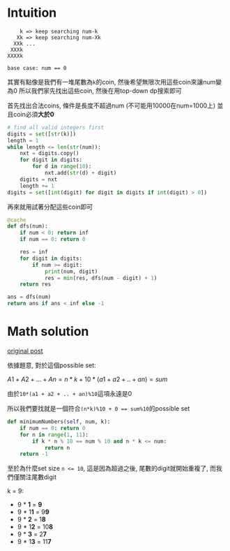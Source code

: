 # Intuition

```
    k => keep searching num-k
   Xk => keep searching num-Xk
  XXk ...
 XXXk
XXXXk

base case: num == 0
```

其實有點像是我們有一堆尾數為`k`的coin, 然後希望無限次用這些coin來讓num變為0
所以我們家先找出這些coin, 然後在用top-down dp搜索即可

首先找出合法coins, 條件是長度不超過num (不可能用10000在num=1000上)
並且coin必須**大於0**

```py
# find all valid integers first
digits = set([str(k)])
length = 1
while length <= len(str(num)):
    nxt = digits.copy()
    for digit in digits:
        for d in range(10):
            nxt.add(str(d) + digit)
    digits = nxt
    length += 1
digits = set([int(digit) for digit in digits if int(digit) > 0])
```

再來就用試著分配這些coin即可

```py
@cache
def dfs(num):
    if num < 0: return inf
    if num == 0: return 0

    res = inf
    for digit in digits:
        if num >= digit:
            print(num, digit)
            res = min(res, dfs(num - digit) + 1)
    return res

ans = dfs(num)
return ans if ans < inf else -1
```

# Math solution

[original post](https://leetcode.com/problems/sum-of-numbers-with-units-digit-k/solutions/2168211/c-short-and-easy-with-math/)


依據題意, 對於這個possible set:

$A1 + A2 + ... + An = n*k + 10*(a1 + a2 + .. + an) = sum$

由於`10*(a1 + a2 + .. + an)%10`這項永遠是0

所以我們要找就是一個符合`(n*k)%10 + 0 == sum%10`的possible set

```py
def minimumNumbers(self, num, k):
    if num == 0: return 0
    for n in range(1, 11):
        if k * n % 10 == num % 10 and n * k <= num:
            return n
    return -1
```

至於為什麼set size `n <= 10`, 這是因為超過之後, 尾數的digit就開始重複了, 而我們僅關注尾數digit


k = 9:

- 9 * **1** = **9**
- 9 * 1**1** = 9**9**
- 9 * **2** = 1**8**
- 9 * 1**2** = 10**8**
- 9 * **3** = 2**7**
- 9 * 1**3** = 11**7**
